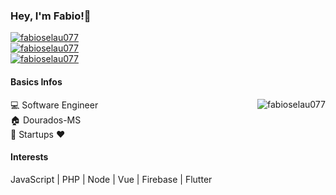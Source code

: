 ### Hey, I'm Fabio!👋
[![fabioselau077](https://img.shields.io/github/followers/fabioselau077?label=Follow&style=social)](https://github.com/fabioselau077)   
[![fabioselau077](https://img.shields.io/website?down_color=red&down_message=offline&style=social&up_message=getInfluencer.Me&url=https%3A%2F%2Fgetinfluencer.me)](https://getinfluencer.me)   
[![fabioselau077](https://img.shields.io/uptimerobot/status/m785869052-3741287d1b38d9ad91941f92?style=social)](https://getinfluencer.me) 
#### Basics Infos 
<a href="https://github.com/fabioselau077">
  <img align="right" src="https://github-readme-stats.vercel.app/api?username=fabioselau077&show_icons=true" alt="fabioselau077" />
</a>

:computer: Software Engineer    
:house: Dourados-MS    
:rocket: Startups :heart:  


#### Interests 
JavaScript | PHP | Node | Vue | Firebase | Flutter
